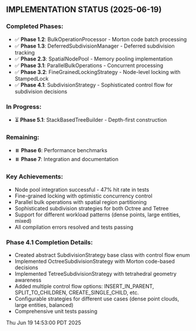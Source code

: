 ## IMPLEMENTATION STATUS (2025-06-19)

### Completed Phases:
- ✅ **Phase 1.2**: BulkOperationProcessor - Morton code batch processing
- ✅ **Phase 1.3**: DeferredSubdivisionManager - Deferred subdivision tracking
- ✅ **Phase 2.3**: SpatialNodePool - Memory pooling implementation
- ✅ **Phase 3.1**: ParallelBulkOperations - Concurrent processing
- ✅ **Phase 3.2**: FineGrainedLockingStrategy - Node-level locking with StampedLock
- ✅ **Phase 4.1**: SubdivisionStrategy - Sophisticated control flow for subdivision decisions

### In Progress:
- ⏳ **Phase 5.1**: StackBasedTreeBuilder - Depth-first construction

### Remaining:
- ⏸️ **Phase 6**: Performance benchmarks
- ⏸️ **Phase 7**: Integration and documentation

### Key Achievements:
- Node pool integration successful - 47% hit rate in tests
- Fine-grained locking with optimistic concurrency control
- Parallel bulk operations with spatial region partitioning
- Sophisticated subdivision strategies for both Octree and Tetree
- Support for different workload patterns (dense points, large entities, mixed)
- All compilation errors resolved and tests passing

### Phase 4.1 Completion Details:
- Created abstract SubdivisionStrategy base class with control flow enum
- Implemented OctreeSubdivisionStrategy with Morton code-based decisions
- Implemented TetreeSubdivisionStrategy with tetrahedral geometry awareness
- Added multiple control flow options: INSERT_IN_PARENT, SPLIT_TO_CHILDREN, CREATE_SINGLE_CHILD, etc.
- Configurable strategies for different use cases (dense point clouds, large entities, balanced)
- Comprehensive unit tests passing

Thu Jun 19 14:53:00 PDT 2025